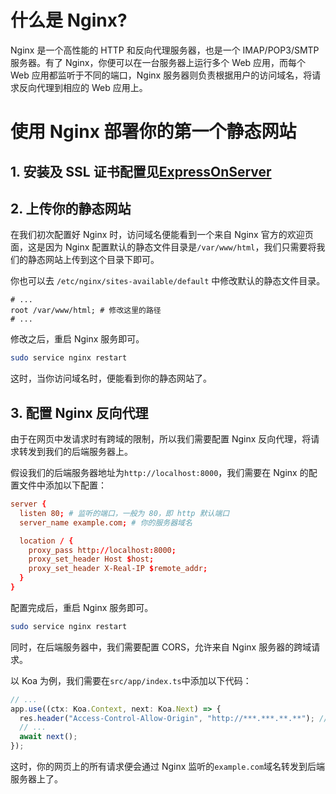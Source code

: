 # 什么是 Nginx?

Nginx 是一个高性能的 HTTP 和反向代理服务器，也是一个 IMAP/POP3/SMTP 服务器。有了 Nginx，你便可以在一台服务器上运行多个 Web 应用，而每个 Web 应用都监听于不同的端口，Nginx 服务器则负责根据用户的访问域名，将请求反向代理到相应的 Web 应用上。

# 使用 Nginx 部署你的第一个静态网站

## 1. 安装及 SSL 证书配置见[ExpressOnServer](./ExpressOnServer.md)

## 2. 上传你的静态网站

在我们初次配置好 Nginx 时，访问域名便能看到一个来自 Nginx 官方的欢迎页面，这是因为 Nginx 配置默认的静态文件目录是`/var/www/html`，我们只需要将我们的静态网站上传到这个目录下即可。

你也可以去 `/etc/nginx/sites-available/default` 中修改默认的静态文件目录。

```
# ...
root /var/www/html; # 修改这里的路径
# ...
```

修改之后，重启 Nginx 服务即可。

```bash
sudo service nginx restart
```

这时，当你访问域名时，便能看到你的静态网站了。

## 3. 配置 Nginx 反向代理

由于在网页中发请求时有跨域的限制，所以我们需要配置 Nginx 反向代理，将请求转发到我们的后端服务器上。

假设我们的后端服务器地址为`http://localhost:8000`，我们需要在 Nginx 的配置文件中添加以下配置：

```conf
server {
  listen 80; # 监听的端口，一般为 80，即 http 默认端口
  server_name example.com; # 你的服务器域名

  location / {
    proxy_pass http://localhost:8000;
    proxy_set_header Host $host;
    proxy_set_header X-Real-IP $remote_addr;
  }
}
```

配置完成后，重启 Nginx 服务即可。

```bash
sudo service nginx restart
```

同时，在后端服务器中，我们需要配置 CORS，允许来自 Nginx 服务器的跨域请求。

以 Koa 为例，我们需要在`src/app/index.ts`中添加以下代码：

```ts
// ...
app.use((ctx: Koa.Context, next: Koa.Next) => {
  res.header("Access-Control-Allow-Origin", "http://***.***.**.**"); // 你的服务器 IP
  // ...
  await next();
});
```

这时，你的网页上的所有请求便会通过 Nginx 监听的`example.com`域名转发到后端服务器上了。
